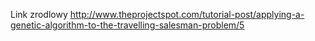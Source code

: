 Link zrodlowy
http://www.theprojectspot.com/tutorial-post/applying-a-genetic-algorithm-to-the-travelling-salesman-problem/5
